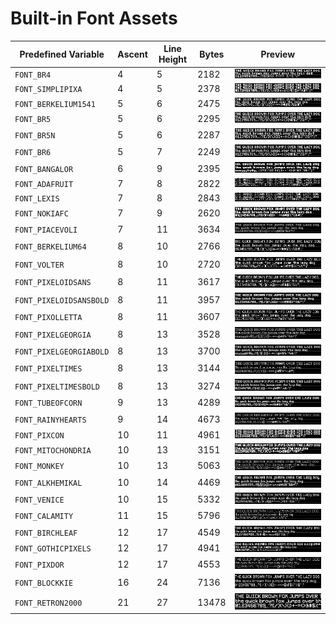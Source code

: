 # Built-in Font Assets
| Predefined Variable | Ascent | Line Height | Bytes | Preview |
|---|---|---|---|---|
| `FONT_BR4` | 4 | 5 | 2182 | ![FONT_BR4](font_images/FONT_BR4.png) |
| `FONT_SIMPLIPIXA` | 4 | 5 | 2378 | ![FONT_SIMPLIPIXA](font_images/FONT_SIMPLIPIXA.png) |
| `FONT_BERKELIUM1541` | 5 | 6 | 2475 | ![FONT_BERKELIUM1541](font_images/FONT_BERKELIUM1541.png) |
| `FONT_BR5` | 5 | 6 | 2295 | ![FONT_BR5](font_images/FONT_BR5.png) |
| `FONT_BR5N` | 5 | 6 | 2287 | ![FONT_BR5N](font_images/FONT_BR5N.png) |
| `FONT_BR6` | 5 | 7 | 2249 | ![FONT_BR6](font_images/FONT_BR6.png) |
| `FONT_BANGALOR` | 6 | 9 | 2395 | ![FONT_BANGALOR](font_images/FONT_BANGALOR.png) |
| `FONT_ADAFRUIT` | 7 | 8 | 2822 | ![FONT_ADAFRUIT](font_images/FONT_ADAFRUIT.png) |
| `FONT_LEXIS` | 7 | 8 | 2843 | ![FONT_LEXIS](font_images/FONT_LEXIS.png) |
| `FONT_NOKIAFC` | 7 | 9 | 2620 | ![FONT_NOKIAFC](font_images/FONT_NOKIAFC.png) |
| `FONT_PIACEVOLI` | 7 | 11 | 3634 | ![FONT_PIACEVOLI](font_images/FONT_PIACEVOLI.png) |
| `FONT_BERKELIUM64` | 8 | 10 | 2766 | ![FONT_BERKELIUM64](font_images/FONT_BERKELIUM64.png) |
| `FONT_VOLTER` | 8 | 10 | 2720 | ![FONT_VOLTER](font_images/FONT_VOLTER.png) |
| `FONT_PIXELOIDSANS` | 8 | 11 | 3617 | ![FONT_PIXELOIDSANS](font_images/FONT_PIXELOIDSANS.png) |
| `FONT_PIXELOIDSANSBOLD` | 8 | 11 | 3957 | ![FONT_PIXELOIDSANSBOLD](font_images/FONT_PIXELOIDSANSBOLD.png) |
| `FONT_PIXOLLETTA` | 8 | 11 | 3607 | ![FONT_PIXOLLETTA](font_images/FONT_PIXOLLETTA.png) |
| `FONT_PIXELGEORGIA` | 8 | 13 | 3528 | ![FONT_PIXELGEORGIA](font_images/FONT_PIXELGEORGIA.png) |
| `FONT_PIXELGEORGIABOLD` | 8 | 13 | 3700 | ![FONT_PIXELGEORGIABOLD](font_images/FONT_PIXELGEORGIABOLD.png) |
| `FONT_PIXELTIMES` | 8 | 13 | 3144 | ![FONT_PIXELTIMES](font_images/FONT_PIXELTIMES.png) |
| `FONT_PIXELTIMESBOLD` | 8 | 13 | 3274 | ![FONT_PIXELTIMESBOLD](font_images/FONT_PIXELTIMESBOLD.png) |
| `FONT_TUBEOFCORN` | 9 | 13 | 4289 | ![FONT_TUBEOFCORN](font_images/FONT_TUBEOFCORN.png) |
| `FONT_RAINYHEARTS` | 9 | 14 | 4673 | ![FONT_RAINYHEARTS](font_images/FONT_RAINYHEARTS.png) |
| `FONT_PIXCON` | 10 | 11 | 4961 | ![FONT_PIXCON](font_images/FONT_PIXCON.png) |
| `FONT_MITOCHONDRIA` | 10 | 13 | 3151 | ![FONT_MITOCHONDRIA](font_images/FONT_MITOCHONDRIA.png) |
| `FONT_MONKEY` | 10 | 13 | 5063 | ![FONT_MONKEY](font_images/FONT_MONKEY.png) |
| `FONT_ALKHEMIKAL` | 10 | 14 | 4469 | ![FONT_ALKHEMIKAL](font_images/FONT_ALKHEMIKAL.png) |
| `FONT_VENICE` | 10 | 15 | 5332 | ![FONT_VENICE](font_images/FONT_VENICE.png) |
| `FONT_CALAMITY` | 11 | 15 | 5796 | ![FONT_CALAMITY](font_images/FONT_CALAMITY.png) |
| `FONT_BIRCHLEAF` | 12 | 17 | 4549 | ![FONT_BIRCHLEAF](font_images/FONT_BIRCHLEAF.png) |
| `FONT_GOTHICPIXELS` | 12 | 17 | 4941 | ![FONT_GOTHICPIXELS](font_images/FONT_GOTHICPIXELS.png) |
| `FONT_PIXDOR` | 12 | 17 | 4553 | ![FONT_PIXDOR](font_images/FONT_PIXDOR.png) |
| `FONT_BLOCKKIE` | 16 | 24 | 7136 | ![FONT_BLOCKKIE](font_images/FONT_BLOCKKIE.png) |
| `FONT_RETRON2000` | 21 | 27 | 13478 | ![FONT_RETRON2000](font_images/FONT_RETRON2000.png) |
